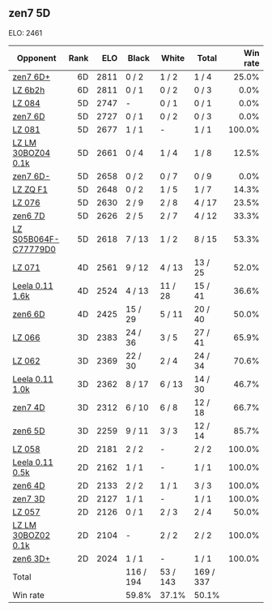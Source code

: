 ## zen7 5D ##

ELO: 2461

Opponent | Rank | ELO | Black | White | Total | Win rate
---------|-----:|----:|-------|-------|-------|-------:
[zen7 6D+](zen7%206D+.md) | 6D | 2811 | 0 / 2 | 1 / 2 | 1 / 4 | 25.0%
[LZ 6b2h](LZ%206b2h.md) | 6D | 2811 | 0 / 1 | 0 / 2 | 0 / 3 | 0.0%
[LZ 084](LZ%20084.md) | 5D | 2747 | - | 0 / 1 | 0 / 1 | 0.0%
[zen7 6D](zen7%206D.md) | 5D | 2727 | 0 / 1 | 0 / 2 | 0 / 3 | 0.0%
[LZ 081](LZ%20081.md) | 5D | 2677 | 1 / 1 | - | 1 / 1 | 100.0%
[LZ LM 30BOZ04 0.1k](LZ%20LM%2030BOZ04%200.1k.md) | 5D | 2661 | 0 / 4 | 1 / 4 | 1 / 8 | 12.5%
[zen7 6D-](zen7%206D-.md) | 5D | 2658 | 0 / 2 | 0 / 7 | 0 / 9 | 0.0%
[LZ ZQ F1](LZ%20ZQ%20F1.md) | 5D | 2648 | 0 / 2 | 1 / 5 | 1 / 7 | 14.3%
[LZ 076](LZ%20076.md) | 5D | 2630 | 2 / 9 | 2 / 8 | 4 / 17 | 23.5%
[zen6 7D](zen6%207D.md) | 5D | 2626 | 2 / 5 | 2 / 7 | 4 / 12 | 33.3%
[LZ S05B064F-C77779D0](LZ%20S05B064F-C77779D0.md) | 5D | 2618 | 7 / 13 | 1 / 2 | 8 / 15 | 53.3%
[LZ 071](LZ%20071.md) | 4D | 2561 | 9 / 12 | 4 / 13 | 13 / 25 | 52.0%
[Leela 0.11 1.6k](Leela%200.11%201.6k.md) | 4D | 2524 | 4 / 13 | 11 / 28 | 15 / 41 | 36.6%
[zen6 6D](zen6%206D.md) | 4D | 2425 | 15 / 29 | 5 / 11 | 20 / 40 | 50.0%
[LZ 066](LZ%20066.md) | 3D | 2383 | 24 / 36 | 3 / 5 | 27 / 41 | 65.9%
[LZ 062](LZ%20062.md) | 3D | 2369 | 22 / 30 | 2 / 4 | 24 / 34 | 70.6%
[Leela 0.11 1.0k](Leela%200.11%201.0k.md) | 3D | 2362 | 8 / 17 | 6 / 13 | 14 / 30 | 46.7%
[zen7 4D](zen7%204D.md) | 3D | 2312 | 6 / 10 | 6 / 8 | 12 / 18 | 66.7%
[zen6 5D](zen6%205D.md) | 3D | 2259 | 9 / 11 | 3 / 3 | 12 / 14 | 85.7%
[LZ 058](LZ%20058.md) | 2D | 2181 | 2 / 2 | - | 2 / 2 | 100.0%
[Leela 0.11 0.5k](Leela%200.11%200.5k.md) | 2D | 2162 | 1 / 1 | - | 1 / 1 | 100.0%
[zen6 4D](zen6%204D.md) | 2D | 2133 | 2 / 2 | 1 / 1 | 3 / 3 | 100.0%
[zen7 3D](zen7%203D.md) | 2D | 2127 | 1 / 1 | - | 1 / 1 | 100.0%
[LZ 057](LZ%20057.md) | 2D | 2126 | 0 / 1 | 2 / 3 | 2 / 4 | 50.0%
[LZ LM 30BOZ02 0.1k](LZ%20LM%2030BOZ02%200.1k.md) | 2D | 2104 | - | 2 / 2 | 2 / 2 | 100.0%
[zen6 3D+](zen6%203D+.md) | 2D | 2024 | 1 / 1 | - | 1 / 1 | 100.0%
Total | | | 116 / 194 | 53 / 143 | 169 / 337 | 
Win rate| | | 59.8% | 37.1% | 50.1% | 
